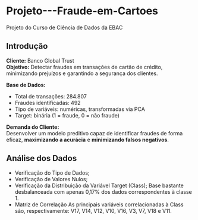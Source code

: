 # Projeto---Fraude-em-Cartoes
Projeto do Curso de Ciência de Dados da EBAC

## Introdução
**Cliente:** Banco Global Trust  
**Objetivo:** Detectar fraudes em transações de cartão de crédito, minimizando prejuízos e garantindo a segurança dos clientes.

**Base de Dados:**  
- Total de transações: 284.807  
- Fraudes identificadas: 492  
- Tipo de variáveis: numéricas, transformadas via PCA  
- Target: binária (1 = fraude, 0 = não fraude)

**Demanda do Cliente:**  
Desenvolver um modelo preditivo capaz de identificar fraudes de forma eficaz, **maximizando a acurácia** e **minimizando falsos negativos**.

## Análise dos Dados
- Verificação do Tipo de Dados;
- Verificação de Valores Nulos;
- Verificação da Distribuição da Variável Target (Class);
  Base bastante desbalanceada com apenas 0,17% dos dados correspondentes à classe 1.
- Matriz de Correlação
  As principais variáveis correlacionadas à Class são, respectivamente: V17, V14, V12, V10, V16, V3, V7, V18 e V11.

